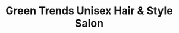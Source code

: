---
title: "Green Trends Unisex Hair & Style Salon"
url: /bangalore/green-trends-unisex-hair-and-style-salon/
shop: beauty
---